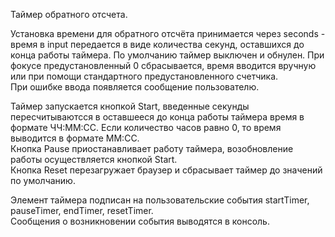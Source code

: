 Таймер обратного отсчета.  

Установка времени для обратного отсчёта принимается через seconds - время в input передается в виде количества секунд, оставшихся до конца работы таймера. 
По умолчанию таймер выключен и обнулен. При фокусе предустановленный 0 сбрасывается, время вводится вручную или при помощи стандартного предустановленного счетчика.  
При ошибке ввода появляется сообщение пользователю.  

Таймер запускается кнопкой Start, введенные секунды пересчитываютсся в оставшееся до конца работы таймера время в формате ЧЧ:ММ:СС. Если количество часов равно 0, то время выводится в формате ММ:СС.  
Кнопка Pause приостанавливает работу таймера, возобновление работы осуществляется кнопкой Start.  
Кнопка Reset перезагружает браузер и сбрасывает таймер до значений по умолчанию.

Элемент таймера подписан на пользовательские события startTimer, pauseTimer, endTimer, resetTimer.  
Сообщения о возникновении события выводятся в консоль.

